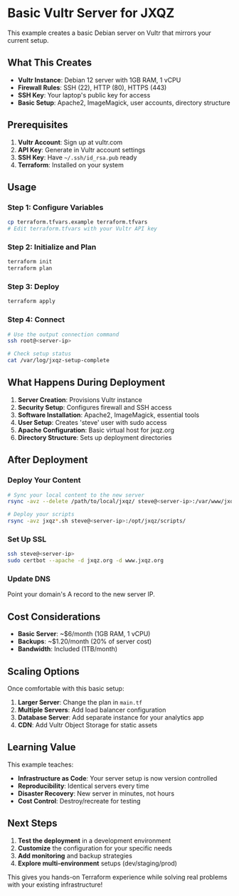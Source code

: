 # Basic Vultr Server for JXQZ

This example creates a basic Debian server on Vultr that mirrors your current setup.

## What This Creates

- **Vultr Instance**: Debian 12 server with 1GB RAM, 1 vCPU
- **Firewall Rules**: SSH (22), HTTP (80), HTTPS (443)
- **SSH Key**: Your laptop's public key for access
- **Basic Setup**: Apache2, ImageMagick, user accounts, directory structure

## Prerequisites

1. **Vultr Account**: Sign up at vultr.com
2. **API Key**: Generate in Vultr account settings
3. **SSH Key**: Have `~/.ssh/id_rsa.pub` ready
4. **Terraform**: Installed on your system

## Usage

### Step 1: Configure Variables
```bash
cp terraform.tfvars.example terraform.tfvars
# Edit terraform.tfvars with your Vultr API key
```

### Step 2: Initialize and Plan
```bash
terraform init
terraform plan
```

### Step 3: Deploy
```bash
terraform apply
```

### Step 4: Connect
```bash
# Use the output connection command
ssh root@<server-ip>

# Check setup status
cat /var/log/jxqz-setup-complete
```

## What Happens During Deployment

1. **Server Creation**: Provisions Vultr instance
2. **Security Setup**: Configures firewall and SSH access
3. **Software Installation**: Apache2, ImageMagick, essential tools
4. **User Setup**: Creates 'steve' user with sudo access
5. **Apache Configuration**: Basic virtual host for jxqz.org
6. **Directory Structure**: Sets up deployment directories

## After Deployment

### Deploy Your Content
```bash
# Sync your local content to the new server
rsync -avz --delete /path/to/local/jxqz/ steve@<server-ip>:/var/www/jxqz.org/

# Deploy your scripts
rsync -avz jxqz*.sh steve@<server-ip>:/opt/jxqz/scripts/
```

### Set Up SSL
```bash
ssh steve@<server-ip>
sudo certbot --apache -d jxqz.org -d www.jxqz.org
```

### Update DNS
Point your domain's A record to the new server IP.

## Cost Considerations

- **Basic Server**: ~$6/month (1GB RAM, 1 vCPU)
- **Backups**: ~$1.20/month (20% of server cost)
- **Bandwidth**: Included (1TB/month)

## Scaling Options

Once comfortable with this basic setup:

1. **Larger Server**: Change the plan in `main.tf`
2. **Multiple Servers**: Add load balancer configuration
3. **Database Server**: Add separate instance for your analytics app
4. **CDN**: Add Vultr Object Storage for static assets

## Learning Value

This example teaches:
- **Infrastructure as Code**: Your server setup is now version controlled
- **Reproducibility**: Identical servers every time
- **Disaster Recovery**: New server in minutes, not hours
- **Cost Control**: Destroy/recreate for testing

## Next Steps

1. **Test the deployment** in a development environment
2. **Customize** the configuration for your specific needs
3. **Add monitoring** and backup strategies
4. **Explore multi-environment** setups (dev/staging/prod)

This gives you hands-on Terraform experience while solving real problems with your existing infrastructure!